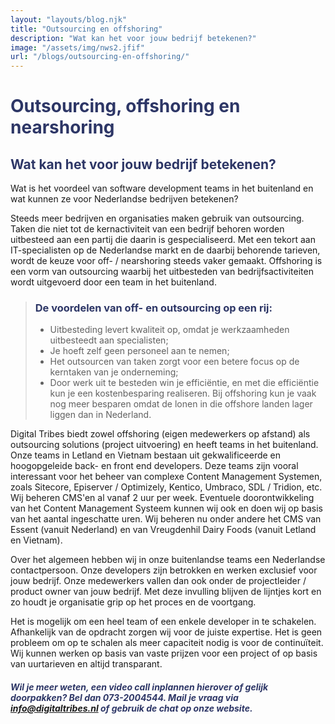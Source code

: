 ```yaml
---
layout: "layouts/blog.njk"
title: "Outsourcing en offshoring"
description: "Wat kan het voor jouw bedrijf betekenen?"
image: "/assets/img/nws2.jfif"
url: "/blogs/outsourcing-en-offshoring/"
---
```


# <span style="color:#2d3666;">Outsourcing, offshoring en nearshoring
## <span style="color:#2d3666;">Wat kan het voor jouw bedrijf betekenen? 

Wat is het voordeel van software development teams in het buitenland en wat kunnen ze voor Nederlandse bedrijven betekenen?

Steeds meer bedrijven en organisaties maken gebruik van outsourcing. Taken die niet tot de kernactiviteit van een bedrijf behoren worden uitbesteed aan een partij die daarin is gespecialiseerd. Met een tekort aan IT-specialisten op de Nederlandse markt en de daarbij behorende tarieven, wordt de keuze voor off- / nearshoring steeds vaker gemaakt. Offshoring is een vorm van outsourcing waarbij het uitbesteden van bedrijfsactiviteiten wordt uitgevoerd door een team in het buitenland. 

> ### <span style="color:#2d3666;">De voordelen van off- en outsourcing op een rij:  
> 
> * Uitbesteding levert kwaliteit op, omdat je werkzaamheden uitbesteedt aan specialisten;  
> * Je hoeft zelf geen personeel aan te nemen;  
> * Het outsourcen van taken zorgt voor een betere focus op de kerntaken van je onderneming;  
> * Door werk uit te besteden win je efficiëntie, en met die efficiëntie kun je een kostenbesparing realiseren. Bij offshoring kun je vaak nog meer besparen omdat de lonen in die    offshore landen lager liggen dan in Nederland.

Digital Tribes biedt zowel offshoring (eigen medewerkers op afstand) als outsourcing solutions (project uitvoering) en heeft teams in het buitenland. Onze teams in Letland en Vietnam bestaan uit gekwalificeerde en hoogopgeleide back- en front end developers. Deze teams zijn vooral interessant voor het beheer van complexe Content Management Systemen, zoals Sitecore, Episerver / Optimizely, Kentico, Umbraco, SDL / Tridion, etc. Wij beheren CMS'en al vanaf 2 uur per week. Eventuele doorontwikkeling van het Content Management Systeem kunnen wij ook en doen wij op basis van het aantal ingeschatte uren. Wij beheren nu onder andere het CMS van Essent (vanuit Nederland) en van Vreugdenhil Dairy Foods (vanuit Letland en Vietnam).

Over het algemeen hebben wij in onze buitenlandse teams een Nederlandse contactpersoon. Onze developers zijn betrokken en werken exclusief voor jouw bedrijf. Onze medewerkers vallen dan ook onder de projectleider / product owner van jouw bedrijf. Met deze invulling blijven de lijntjes kort en zo houdt je organisatie grip op het proces en de voortgang. 

Het is mogelijk om een heel team of een enkele developer in te schakelen. Afhankelijk van de opdracht zorgen wij voor de juiste expertise. Het is geen probleem om op te schalen als meer capaciteit nodig is voor de continuïteit. Wij kunnen werken op basis van vaste prijzen voor een project of op basis van uurtarieven en altijd transparant.

##### <span style="color:#2d3666;"> Wil je meer weten, een video call inplannen hierover of gelijk doorpakken? Bel dan 073-2004544. Mail je vraag via <a href="mailto:info@digitaltribes.nl">info@digitaltribes.nl</a> of gebruik de chat op onze website.</span>